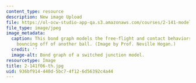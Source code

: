 ```yaml
---
content_type: resource
description: New image Upload
file: https://ol-ocw-studio-app-qa.s3.amazonaws.com/courses/2-141-modeling-and-simulation-of-dynamic-systems-fall-2006/936bf914440d5bc74f126d56392c4a44_2-141f06-th.jpg
file_type: image/jpeg
image_metadata:
  caption: This bond graph models the free-flight and contact behaviors of a ball
    bouncing off of another ball. (Image by Prof. Neville Hogan.)
  credit: ''
  image-alt: Bond graph of a switched junction model.
resourcetype: Image
title: 2-141f06-th.jpg
uid: 936bf914-440d-5bc7-4f12-6d56392c4a44
---
```

